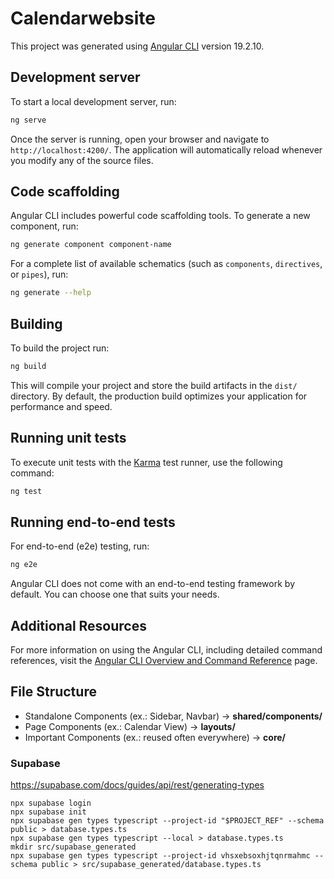 # Calendarwebsite

This project was generated using [Angular CLI](https://github.com/angular/angular-cli) version 19.2.10.

## Development server

To start a local development server, run:

```bash
ng serve
```

Once the server is running, open your browser and navigate to `http://localhost:4200/`. The application will automatically reload whenever you modify any of the source files.

## Code scaffolding

Angular CLI includes powerful code scaffolding tools. To generate a new component, run:

```bash
ng generate component component-name
```

For a complete list of available schematics (such as `components`, `directives`, or `pipes`), run:

```bash
ng generate --help
```

## Building

To build the project run:

```bash
ng build
```

This will compile your project and store the build artifacts in the `dist/` directory. By default, the production build optimizes your application for performance and speed.

## Running unit tests

To execute unit tests with the [Karma](https://karma-runner.github.io) test runner, use the following command:

```bash
ng test
```

## Running end-to-end tests

For end-to-end (e2e) testing, run:

```bash
ng e2e
```

Angular CLI does not come with an end-to-end testing framework by default. You can choose one that suits your needs.

## Additional Resources

For more information on using the Angular CLI, including detailed command references, visit the [Angular CLI Overview and Command Reference](https://angular.dev/tools/cli) page.

## File Structure
- Standalone Components (ex.: Sidebar, Navbar) → **shared/components/**
- Page Components (ex.: Calendar View) → **layouts/**
- Important Components (ex.: reused often everywhere) → **core/**

### Supabase
https://supabase.com/docs/guides/api/rest/generating-types
```batch
npx supabase login
npx supabase init
npx supabase gen types typescript --project-id "$PROJECT_REF" --schema public > database.types.ts
npx supabase gen types typescript --local > database.types.ts
mkdir src/supabase_generated
npx supabase gen types typescript --project-id vhsxebsoxhjtqnrmahmc --schema public > src/supabase_generated/database.types.ts
```


